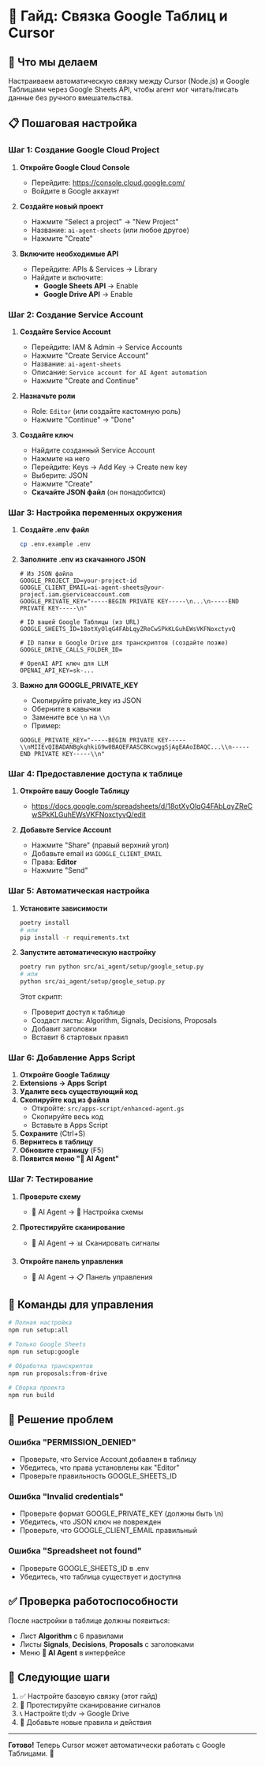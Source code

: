 # 🔗 Гайд: Связка Google Таблиц и Cursor

## 🎯 Что мы делаем
Настраиваем автоматическую связку между Cursor (Node.js) и Google Таблицами через Google Sheets API, чтобы агент мог читать/писать данные без ручного вмешательства.

## 📋 Пошаговая настройка

### Шаг 1: Создание Google Cloud Project

1. **Откройте Google Cloud Console**
   - Перейдите: https://console.cloud.google.com/
   - Войдите в Google аккаунт

2. **Создайте новый проект**
   - Нажмите "Select a project" → "New Project"
   - Название: `ai-agent-sheets` (или любое другое)
   - Нажмите "Create"

3. **Включите необходимые API**
   - Перейдите: APIs & Services → Library
   - Найдите и включите:
     - **Google Sheets API** → Enable
     - **Google Drive API** → Enable

### Шаг 2: Создание Service Account

1. **Создайте Service Account**
   - Перейдите: IAM & Admin → Service Accounts
   - Нажмите "Create Service Account"
   - Название: `ai-agent-sheets`
   - Описание: `Service account for AI Agent automation`
   - Нажмите "Create and Continue"

2. **Назначьте роли**
   - Role: `Editor` (или создайте кастомную роль)
   - Нажмите "Continue" → "Done"

3. **Создайте ключ**
   - Найдите созданный Service Account
   - Нажмите на него
   - Перейдите: Keys → Add Key → Create new key
   - Выберите: JSON
   - Нажмите "Create"
   - **Скачайте JSON файл** (он понадобится)

### Шаг 3: Настройка переменных окружения

1. **Создайте .env файл**
   ```bash
   cp .env.example .env
   ```

2. **Заполните .env из скачанного JSON**
   ```env
   # Из JSON файла
   GOOGLE_PROJECT_ID=your-project-id
   GOOGLE_CLIENT_EMAIL=ai-agent-sheets@your-project.iam.gserviceaccount.com
   GOOGLE_PRIVATE_KEY="-----BEGIN PRIVATE KEY-----\n...\n-----END PRIVATE KEY-----\n"
   
   # ID вашей Google Таблицы (из URL)
   GOOGLE_SHEETS_ID=18otXyOlqG4FAbLqyZReCwSPkKLGuhEWsVKFNoxctyvQ
   
   # ID папки в Google Drive для транскриптов (создайте позже)
   GOOGLE_DRIVE_CALLS_FOLDER_ID=
   
   # OpenAI API ключ для LLM
   OPENAI_API_KEY=sk-...
   ```

3. **Важно для GOOGLE_PRIVATE_KEY**
   - Скопируйте private_key из JSON
   - Оберните в кавычки
   - Замените все `\n` на `\\n`
   - Пример:
   ```env
   GOOGLE_PRIVATE_KEY="-----BEGIN PRIVATE KEY-----\\nMIIEvQIBADANBgkqhkiG9w0BAQEFAASCBKcwggSjAgEAAoIBAQC...\\n-----END PRIVATE KEY-----\\n"
   ```

### Шаг 4: Предоставление доступа к таблице

1. **Откройте вашу Google Таблицу**
   - https://docs.google.com/spreadsheets/d/18otXyOlqG4FAbLqyZReCwSPkKLGuhEWsVKFNoxctyvQ/edit

2. **Добавьте Service Account**
   - Нажмите "Share" (правый верхний угол)
   - Добавьте email из `GOOGLE_CLIENT_EMAIL`
   - Права: **Editor**
   - Нажмите "Send"

### Шаг 5: Автоматическая настройка

1. **Установите зависимости**
   ```bash
   poetry install
   # или
   pip install -r requirements.txt
   ```

2. **Запустите автоматическую настройку**
   ```bash
   poetry run python src/ai_agent/setup/google_setup.py
   # или
   python src/ai_agent/setup/google_setup.py
   ```

   Этот скрипт:
   - Проверит доступ к таблице
   - Создаст листы: Algorithm, Signals, Decisions, Proposals
   - Добавит заголовки
   - Вставит 6 стартовых правил

### Шаг 6: Добавление Apps Script

1. **Откройте Google Таблицу**
2. **Extensions → Apps Script**
3. **Удалите весь существующий код**
4. **Скопируйте код из файла**
   - Откройте: `src/apps-script/enhanced-agent.gs`
   - Скопируйте весь код
   - Вставьте в Apps Script
5. **Сохраните** (Ctrl+S)
6. **Вернитесь в таблицу**
7. **Обновите страницу** (F5)
8. **Появится меню "🤖 AI Agent"**

### Шаг 7: Тестирование

1. **Проверьте схему**
   - 🤖 AI Agent → 🔧 Настройка схемы

2. **Протестируйте сканирование**
   - 🤖 AI Agent → 📊 Сканировать сигналы

3. **Откройте панель управления**
   - 🤖 AI Agent → 📋 Панель управления

## 🔧 Команды для управления

```bash
# Полная настройка
npm run setup:all

# Только Google Sheets
npm run setup:google

# Обработка транскриптов
npm run proposals:from-drive

# Сборка проекта
npm run build
```

## 🐛 Решение проблем

### Ошибка "PERMISSION_DENIED"
- Проверьте, что Service Account добавлен в таблицу
- Убедитесь, что права установлены как "Editor"
- Проверьте правильность GOOGLE_SHEETS_ID

### Ошибка "Invalid credentials"
- Проверьте формат GOOGLE_PRIVATE_KEY (должны быть \\n)
- Убедитесь, что JSON ключ не поврежден
- Проверьте, что GOOGLE_CLIENT_EMAIL правильный

### Ошибка "Spreadsheet not found"
- Проверьте GOOGLE_SHEETS_ID в .env
- Убедитесь, что таблица существует и доступна

## ✅ Проверка работоспособности

После настройки в таблице должны появиться:
- Лист **Algorithm** с 6 правилами
- Листы **Signals**, **Decisions**, **Proposals** с заголовками
- Меню **🤖 AI Agent** в интерфейсе

## 🎯 Следующие шаги

1. ✅ Настройте базовую связку (этот гайд)
2. 🔄 Протестируйте сканирование сигналов
3. 📞 Настройте tl;dv → Google Drive
4. 🚀 Добавьте новые правила и действия

---

**Готово!** Теперь Cursor может автоматически работать с Google Таблицами. 🎉
